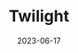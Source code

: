 ---
title: "Twilight"
excerpt: "Where dream and history interlace"
gallery_name: "prague/twilight"
date: 2023-06-17
header:
  overlay_image: cover/prague/riegrovy-twilight-3v1.jpg
---